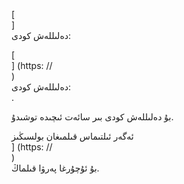 [<br host>]<br action>دەلىللەش كودى:<br code>

[<br host>] (https: //<br host>)<br action>دەلىللەش كودى:<br code>.

بۇ دەلىللەش كودى بىر سائەت ئىچىدە توشىدۇ.

ئەگەر ئىلتىماس قىلمىغان بولسىڭىز<br host>] (https: //<br host>)<br action>بۇ ئۇچۇرغا پەرۋا قىلماڭ.
